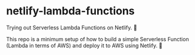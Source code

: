 # netlify-lambda-functions
Trying out Serverless Lambda Functions on Netlify. 🙈

This repo is a minimum setup of how to build a simple Serverless Function (Lambda in terms of AWS) and deploy it to AWS using Netlify. 🚀
